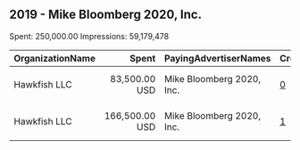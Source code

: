 ## 2019 - Mike Bloomberg 2020, Inc. 
Spent: 250,000.00
Impressions: 59,179,478

|OrganizationName|Spent|PayingAdvertiserNames|CreativeUrls|Impressions|Genders|AgeBrackets|CountryCodes|BillingAddresses|CandidateBallotInformation|
|:---|---:|:---|:---|---:|:---|:---|:---|:---|:---|
|Hawkfish LLC|83,500.00 USD|Mike Bloomberg 2020, Inc.|[0](https://www.snap.com/political-ads/asset/eb9af5e90d1ad273b19c76f41142c3d1f8266fe9b85b3ee4bd8864aa13c57f4f?mediaType=mp4)|41,769,342||18-34|united states|"909 Third Avenue,New York,10022,US"|Mike Bloomberg 2020 Inc|
|Hawkfish LLC|166,500.00 USD|Mike Bloomberg 2020, Inc.|[1](https://www.snap.com/political-ads/asset/e5211ca66be228cdf1ac35916d8a2d6ad33c2b55eabb9e6771ec78ab95c007ff?mediaType=mp4)|17,410,136||18-34|united states|"909 Third Avenue,New York,10022,US"|Mike Bloomberg 2020 Inc|
